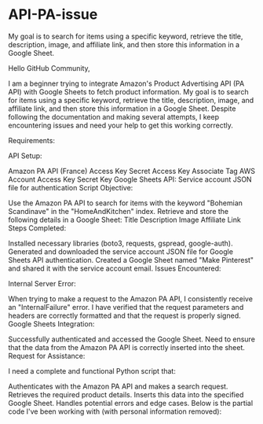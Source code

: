 # API-PA-issue
My goal is to search for items using a specific keyword, retrieve the title, description, image, and affiliate link, and then store this information in a Google Sheet.


Hello GitHub Community,

I am a beginner trying to integrate Amazon's Product Advertising API (PA API) with Google Sheets to fetch product information. My goal is to search for items using a specific keyword, retrieve the title, description, image, and affiliate link, and then store this information in a Google Sheet. Despite following the documentation and making several attempts, I keep encountering issues and need your help to get this working correctly.

Requirements:

API Setup:

Amazon PA API (France)
Access Key
Secret Access Key
Associate Tag
AWS Account
Access Key
Secret Key
Google Sheets API:
Service account JSON file for authentication
Script Objective:

Use the Amazon PA API to search for items with the keyword "Bohemian Scandinave" in the "HomeAndKitchen" index.
Retrieve and store the following details in a Google Sheet:
Title
Description
Image
Affiliate Link
Steps Completed:

Installed necessary libraries (boto3, requests, gspread, google-auth).
Generated and downloaded the service account JSON file for Google Sheets API authentication.
Created a Google Sheet named "Make Pinterest" and shared it with the service account email.
Issues Encountered:

Internal Server Error:

When trying to make a request to the Amazon PA API, I consistently receive an "InternalFailure" error.
I have verified that the request parameters and headers are correctly formatted and that the request is properly signed.
Google Sheets Integration:

Successfully authenticated and accessed the Google Sheet.
Need to ensure that the data from the Amazon PA API is correctly inserted into the sheet.
Request for Assistance:

I need a complete and functional Python script that:

Authenticates with the Amazon PA API and makes a search request.
Retrieves the required product details.
Inserts this data into the specified Google Sheet.
Handles potential errors and edge cases.
Below is the partial code I've been working with (with personal information removed):

